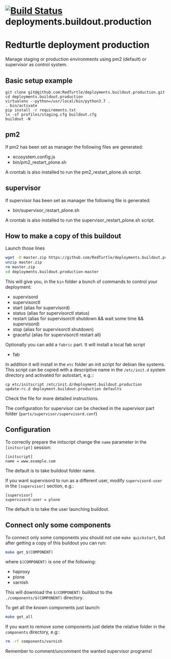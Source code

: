 [![Build Status](https://travis-ci.org/RedTurtle/deployments.buildout.production.png?branch=master)](https://travis-ci.org/RedTurtle/deployments.buildout.production)
deployments.buildout.production
===============================


# Redturtle deployment production 
  
Manage staging or production environments using pm2 (default) or supervisor as control system.

## Basic setup example
```
git clone git@github.com:RedTurtle/deployments.buildout.production.git
cd deployments.buildout.production
virtualenv --python=/usr/local/bin/python3.7 .
. bin/activate
pip install -r requirements.txt
ln -sf profiles/staging.cfg buildout.cfg
buildout -N
```

## pm2

If pm2 has been set as manager the following files are generated:

* ecosystem.config.js
* bin/pm2_restart_plone.sh

A crontab is also installed to run the pm2_restart_plone.sh script.


## supervisor

If supervisor has been set as manager the following file is generated:

* bin/supervisor_restart_plone.sh

A crontab is also installed to run the supervisor_restart_plone.sh script.



How to make a copy of this buildout
-----------------------------------
Launch those lines
```bash
wget -O master.zip https://github.com/RedTurtle/deployments.buildout.production/archive/master.zip
unzip master.zip
rm master.zip
cd deployments.buildout.production-master
```

This will give you, in the `bin` folder a bunch of commands to control your
deployment:
- supervisord
- supervisorctl
- start (alias for supervisord)
- status (alias for supervisorctl status)
- restart (alias for supervisorctl shutdown && wait some time && supervisord)
- stop (alias for supervisorctl shutdown)
- graceful (alias for supervisorctl restart all)

Optionally you can add a `fabric` part. It will install a local fab script
- fab

In addition it will install in the `etc` folder an init script for debian like
systems.
This script can be copied with a descriptive name in the `/etc/init.d` system
directory and activated for autostart, e.g.::
```
cp etc/initscript /etc/init.d/deployment.buildout.production
update-rc.d deployment.buildout.production defaults
```
Check the file for more detailed instructions.

The configuration for supervisor can be checked in the supervisor part
folder (`parts/supervisor/supervisord.conf`)

Configuration
-------------

To correctly prepare the initscript change the `name` parameter
in the `[initscript]` session:
```config
[initscript]
name = www.example.com
```
The default is to take buildout folder name.

If you want supervisord to run as a different user,
modify `supervisord-user` in the `[supervisor]` section, e.g.:

```config
[supervisor]
supervisord-user = plone
```

The default is to take the user launching buildout.

Connect only some components
----------------------------
To connect only some components
you should not use `make quickstart`,
but after getting a copy of this buildout
you can run:

```bash
make get_$(COMPONENT)
```
where `$(COMPONENT)` is one of the following:
 * haproxy
 * plone
 * varnish

This will download the `$(COMPONENT)` buildout
to the `./components/$(COMPONENT)` directory.

To get all the known components just launch:
```bash
make get_all
```

If you want to remove some components
just delete the relative folder
in the `components` directory, e.g::
```bash
rm -rf components/varnish
```

Remember to comment/uncomment the wanted supervisor programs!

